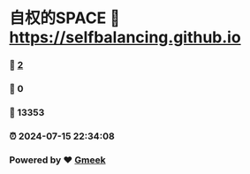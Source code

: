 # 自权的SPACE :link: https://selfbalancing.github.io 
### :page_facing_up: [2](https://selfbalancing.github.io/tag.html) 
### :speech_balloon: 0 
### :hibiscus: 13353 
### :alarm_clock: 2024-07-15 22:34:08 
### Powered by :heart: [Gmeek](https://github.com/Meekdai/Gmeek)
